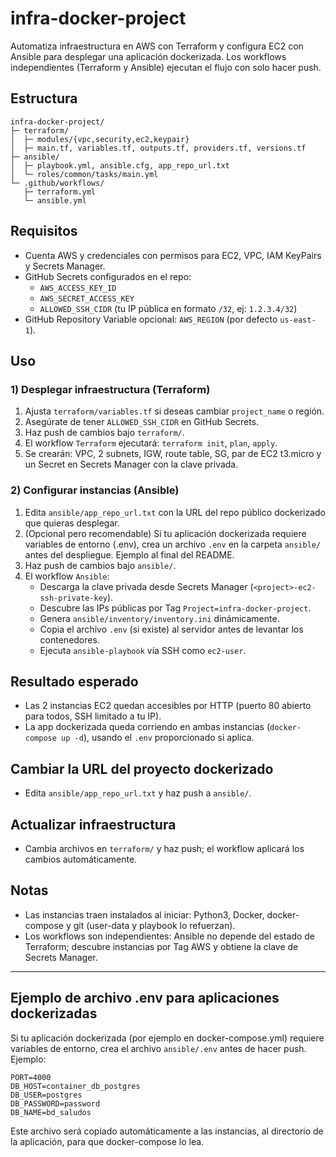 # infra-docker-project

Automatiza infraestructura en AWS con Terraform y configura EC2 con Ansible para desplegar una aplicación dockerizada. Los workflows independientes (Terraform y Ansible) ejecutan el flujo con solo hacer push.

## Estructura

```
infra-docker-project/
├─ terraform/
│  ├─ modules/{vpc,security,ec2,keypair}
│  ├─ main.tf, variables.tf, outputs.tf, providers.tf, versions.tf
├─ ansible/
│  ├─ playbook.yml, ansible.cfg, app_repo_url.txt
│  └─ roles/common/tasks/main.yml
└─ .github/workflows/
   ├─ terraform.yml
   └─ ansible.yml
```

## Requisitos
- Cuenta AWS y credenciales con permisos para EC2, VPC, IAM KeyPairs y Secrets Manager.
- GitHub Secrets configurados en el repo:
  - `AWS_ACCESS_KEY_ID`
  - `AWS_SECRET_ACCESS_KEY`
  - `ALLOWED_SSH_CIDR` (tu IP pública en formato `/32`, ej: `1.2.3.4/32`)
- GitHub Repository Variable opcional: `AWS_REGION` (por defecto `us-east-1`).

## Uso

### 1) Desplegar infraestructura (Terraform)
1. Ajusta `terraform/variables.tf` si deseas cambiar `project_name` o región.
2. Asegúrate de tener `ALLOWED_SSH_CIDR` en GitHub Secrets.
3. Haz push de cambios bajo `terraform/`.
4. El workflow `Terraform` ejecutará: `terraform init`, `plan`, `apply`.
5. Se crearán: VPC, 2 subnets, IGW, route table, SG, par de EC2 t3.micro y un Secret en Secrets Manager con la clave privada.

### 2) Configurar instancias (Ansible)
1. Edita `ansible/app_repo_url.txt` con la URL del repo público dockerizado que quieras desplegar.
2. (Opcional pero recomendable) Si tu aplicación dockerizada requiere variables de entorno (.env), crea un archivo `.env` en la carpeta `ansible/` antes del despliegue. Ejemplo al final del README.
3. Haz push de cambios bajo `ansible/`.
4. El workflow `Ansible`:
   - Descarga la clave privada desde Secrets Manager (`<project>-ec2-ssh-private-key`).
   - Descubre las IPs públicas por Tag `Project=infra-docker-project`.
   - Genera `ansible/inventory/inventory.ini` dinámicamente.
   - Copia el archivo `.env` (si existe) al servidor antes de levantar los contenedores.
   - Ejecuta `ansible-playbook` vía SSH como `ec2-user`.

## Resultado esperado
- Las 2 instancias EC2 quedan accesibles por HTTP (puerto 80 abierto para todos, SSH limitado a tu IP).
- La app dockerizada queda corriendo en ambas instancias (`docker-compose up -d`), usando el `.env` proporcionado si aplica.

## Cambiar la URL del proyecto dockerizado
- Edita `ansible/app_repo_url.txt` y haz push a `ansible/`.

## Actualizar infraestructura
- Cambia archivos en `terraform/` y haz push; el workflow aplicará los cambios automáticamente.

## Notas
- Las instancias traen instalados al iniciar: Python3, Docker, docker-compose y git (user-data y playbook lo refuerzan).
- Los workflows son independientes: Ansible no depende del estado de Terraform; descubre instancias por Tag AWS y obtiene la clave de Secrets Manager.

---

## Ejemplo de archivo .env para aplicaciones dockerizadas
Si tu aplicación dockerizada (por ejemplo en docker-compose.yml) requiere variables de entorno, crea el archivo `ansible/.env` antes de hacer push. Ejemplo:

```
PORT=4000
DB_HOST=container_db_postgres
DB_USER=postgres
DB_PASSWORD=password
DB_NAME=bd_saludos
```

Este archivo será copiado automáticamente a las instancias, al directorio de la aplicación, para que docker-compose lo lea.

